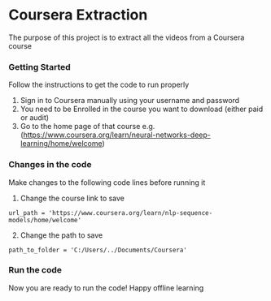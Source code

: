 # Coursera Extraction

The purpose of this project is to extract all the videos from a Coursera course 

### Getting Started

Follow the instructions to get the code to run properly

1) Sign in to Coursera manually using your username and password
2) You need to be Enrolled in the course you want to download (either paid or audit)
3) Go to the home page of that course e.g. (https://www.coursera.org/learn/neural-networks-deep-learning/home/welcome)

### Changes in the code

Make changes to the following code lines before running it

1) Change the course link to save

```
url_path = 'https://www.coursera.org/learn/nlp-sequence-models/home/welcome'
```

2) Change the path to save

```
path_to_folder = 'C:/Users/../Documents/Coursera'
```
### Run the code

Now you are ready to run the code! Happy offline learning
